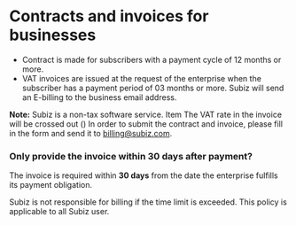 # Contracts and invoices for businesses

* Contract is made for subscribers with a payment cycle of 12 months or more.
* VAT invoices are issued at the request of the enterprise when the subscriber has a payment period of 03 months or more. Subiz will send an E-billing to the business email address. 

**Note:** Subiz is a non-tax software service. Item The VAT rate in the invoice will be crossed out \(\) In order to submit the contract and invoice, please fill in the form and send it to billing@subiz.com. 

### Only provide the invoice within 30 days after payment?

The invoice is required within **30 days** from the date the enterprise fulfills its payment obligation. 

Subiz is not responsible for billing if the time limit is exceeded. This policy is applicable to all Subiz user.

